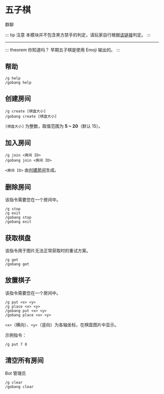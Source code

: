 # 五子棋
<span class="span-group">群聊</span>

::: tip 注意
本模块并不包含黑方禁手的判定，请玩家自行根据[该链接](https://baike.baidu.com/item/%E7%A6%81%E6%89%8B)判定。
:::

---
::: theorem 你知道吗？
早期五子棋是使用 Emoji 输出的。
:::

## 帮助
``` {1}
/g help
/gobang help
```

## 创建房间
``` {1}
/g create [棋盘大小]
/gobang create [棋盘大小]
```
`[棋盘大小]` 为整数，取值范围为 **5 ~ 20**（默认 15）。

## 加入房间
``` {1}
/g join <房间 ID>
/gobang join <房间 ID>
```
`<房间 ID>` 由[创建房间](#创建房间)生成。

## 删除房间
该指令需要您在一个房间中。
``` {1}
/g stop
/g exit
/gobang stop
/gobang exit
```

## 获取棋盘
该指令用于图片无法正常获取时的重试方案。
``` {1}
/g get
/gobang get
```

## 放置棋子
该指令需要您在一个房间中。
``` {1}
/g put <x> <y>
/g place <x> <y>
/gobang put <x> <y>
/gobang place <x> <y>
```
`<x>`（横向）、`<y>`（竖向）为各轴坐标，在棋盘图片中显示。

示例指令：
```
/g put 7 8
```

## 清空所有房间
<span class="span-bot-admin">Bot 管理员</span>
``` {1}
/g clear
/gobang clear
```
